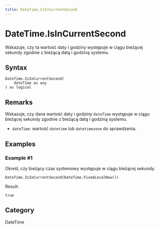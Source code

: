 ```yaml
---
title: DateTime.IsInCurrentSecond
---
```


# DateTime.IsInCurrentSecond


Wskazuje, czy ta wartość daty i godziny występuje w ciągu bieżącej sekundy zgodnie z bieżącą datą i godziną systemu.


## Syntax

```powerquery
DateTime.IsInCurrentSecond(
    dateTime as any
) as logical
```


## Remarks

Wskazuje, czy dana wartość daty i godziny <code>dateTime</code> występuje w ciągu bieżącej sekundy zgodnie z bieżącą datą i godziną systemu.      <ul>      <li><code>dateTime</code>: wartość <code>datetime</code> lub <code>datetimezone</code> do sprawdzenia.</li>      </ul>


## Examples

### Example #1 
Określ, czy bieżący czas systemowy występuje w ciągu bieżącej sekundy.
```powerquery
DateTime.IsInCurrentSecond(DateTime.FixedLocalNow())
```

Result: 
```powerquery
true
```




## Category
DateTime
